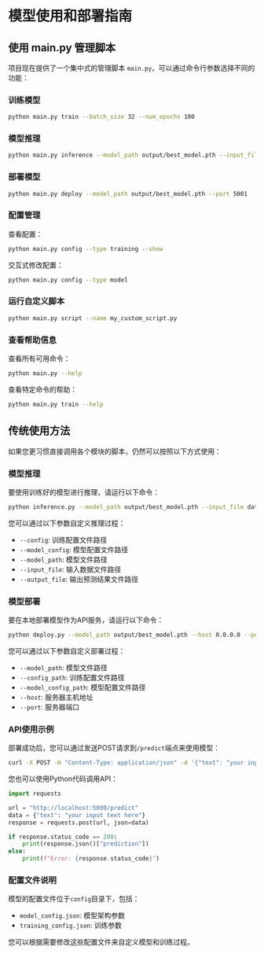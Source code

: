 # 模型使用和部署指南

## 使用 main.py 管理脚本

项目现在提供了一个集中式的管理脚本 `main.py`，可以通过命令行参数选择不同的功能：

### 训练模型

```bash
python main.py train --batch_size 32 --num_epochs 100
```

### 模型推理

```bash
python main.py inference --model_path output/best_model.pth --input_file data/raw/test_data.json
```

### 部署模型

```bash
python main.py deploy --model_path output/best_model.pth --port 5001
```

### 配置管理

查看配置：
```bash
python main.py config --type training --show
```

交互式修改配置：
```bash
python main.py config --type model
```

### 运行自定义脚本

```bash
python main.py script --name my_custom_script.py
```

### 查看帮助信息

查看所有可用命令：
```bash
python main.py --help
```

查看特定命令的帮助：
```bash
python main.py train --help
```

## 传统使用方法

如果您更习惯直接调用各个模块的脚本，仍然可以按照以下方式使用：

### 模型推理

要使用训练好的模型进行推理，请运行以下命令：

```bash
python inference.py --model_path output/best_model.pth --input_file data/raw/test_data.json --output_file output/predictions.json
```

您可以通过以下参数自定义推理过程：

- `--config`: 训练配置文件路径
- `--model_config`: 模型配置文件路径
- `--model_path`: 模型文件路径
- `--input_file`: 输入数据文件路径
- `--output_file`: 输出预测结果文件路径

### 模型部署

要在本地部署模型作为API服务，请运行以下命令：

```bash
python deploy.py --model_path output/best_model.pth --host 0.0.0.0 --port 5000
```

您可以通过以下参数自定义部署过程：

- `--model_path`: 模型文件路径
- `--config_path`: 训练配置文件路径
- `--model_config_path`: 模型配置文件路径
- `--host`: 服务器主机地址
- `--port`: 服务器端口

### API使用示例

部署成功后，您可以通过发送POST请求到`/predict`端点来使用模型：

```bash
curl -X POST -H "Content-Type: application/json" -d '{"text": "your input text here"}' http://localhost:5000/predict
```

您也可以使用Python代码调用API：

```python
import requests

url = "http://localhost:5000/predict"
data = {"text": "your input text here"}
response = requests.post(url, json=data)

if response.status_code == 200:
    print(response.json()["prediction"])
else:
    print(f"Error: {response.status_code}")
```

### 配置文件说明

模型的配置文件位于`config`目录下，包括：

- `model_config.json`: 模型架构参数
- `training_config.json`: 训练参数

您可以根据需要修改这些配置文件来自定义模型和训练过程。


